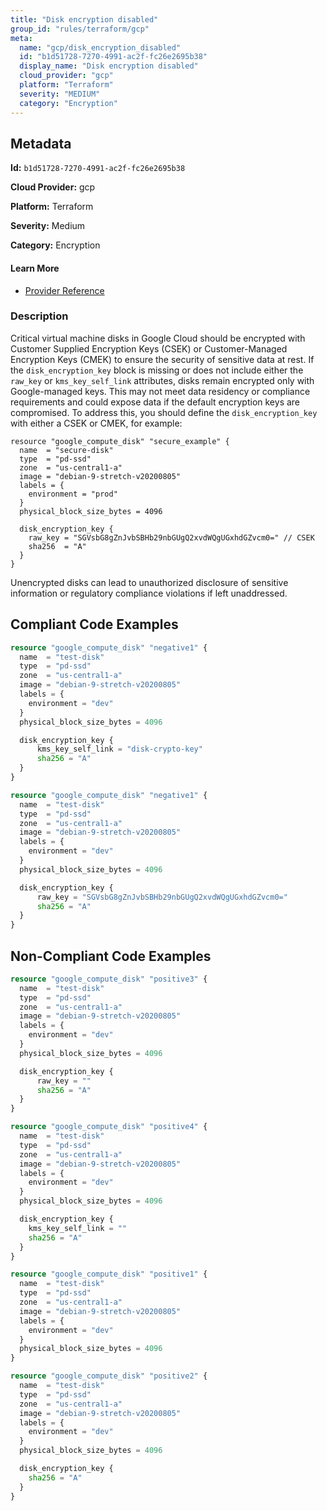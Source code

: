 ```yaml
---
title: "Disk encryption disabled"
group_id: "rules/terraform/gcp"
meta:
  name: "gcp/disk_encryption_disabled"
  id: "b1d51728-7270-4991-ac2f-fc26e2695b38"
  display_name: "Disk encryption disabled"
  cloud_provider: "gcp"
  platform: "Terraform"
  severity: "MEDIUM"
  category: "Encryption"
---
```

## Metadata

**Id:** `b1d51728-7270-4991-ac2f-fc26e2695b38`

**Cloud Provider:** gcp

**Platform:** Terraform

**Severity:** Medium

**Category:** Encryption

#### Learn More

 - [Provider Reference](https://registry.terraform.io/providers/hashicorp/google/latest/docs/resources/compute_disk)

### Description

 Critical virtual machine disks in Google Cloud should be encrypted with Customer Supplied Encryption Keys (CSEK) or Customer-Managed Encryption Keys (CMEK) to ensure the security of sensitive data at rest. If the `disk_encryption_key` block is missing or does not include either the `raw_key` or `kms_key_self_link` attributes, disks remain encrypted only with Google-managed keys. This may not meet data residency or compliance requirements and could expose data if the default encryption keys are compromised. To address this, you should define the `disk_encryption_key` with either a CSEK or CMEK, for example:

```
resource "google_compute_disk" "secure_example" {
  name  = "secure-disk"
  type  = "pd-ssd"
  zone  = "us-central1-a"
  image = "debian-9-stretch-v20200805"
  labels = {
    environment = "prod"
  }
  physical_block_size_bytes = 4096

  disk_encryption_key {
    raw_key = "SGVsbG8gZnJvbSBHb29nbGUgQ2xvdWQgUGxhdGZvcm0=" // CSEK
    sha256  = "A"
  }
}
```
Unencrypted disks can lead to unauthorized disclosure of sensitive information or regulatory compliance violations if left unaddressed.


## Compliant Code Examples
```terraform
resource "google_compute_disk" "negative1" {
  name  = "test-disk"
  type  = "pd-ssd"
  zone  = "us-central1-a"
  image = "debian-9-stretch-v20200805"
  labels = {
    environment = "dev"
  }
  physical_block_size_bytes = 4096

  disk_encryption_key {
      kms_key_self_link = "disk-crypto-key"
      sha256 = "A"
  }
}

```

```terraform
resource "google_compute_disk" "negative1" {
  name  = "test-disk"
  type  = "pd-ssd"
  zone  = "us-central1-a"
  image = "debian-9-stretch-v20200805"
  labels = {
    environment = "dev"
  }
  physical_block_size_bytes = 4096

  disk_encryption_key {
      raw_key = "SGVsbG8gZnJvbSBHb29nbGUgQ2xvdWQgUGxhdGZvcm0="
      sha256 = "A"
  }
}

```
## Non-Compliant Code Examples
```terraform
resource "google_compute_disk" "positive3" {
  name  = "test-disk"
  type  = "pd-ssd"
  zone  = "us-central1-a"
  image = "debian-9-stretch-v20200805"
  labels = {
    environment = "dev"
  }
  physical_block_size_bytes = 4096

  disk_encryption_key {
      raw_key = ""
      sha256 = "A"
  }
}

```

```terraform
resource "google_compute_disk" "positive4" {
  name  = "test-disk"
  type  = "pd-ssd"
  zone  = "us-central1-a"
  image = "debian-9-stretch-v20200805"
  labels = {
    environment = "dev"
  }
  physical_block_size_bytes = 4096

  disk_encryption_key {
    kms_key_self_link = ""
    sha256 = "A"
  }
}

```

```terraform
resource "google_compute_disk" "positive1" {
  name  = "test-disk"
  type  = "pd-ssd"
  zone  = "us-central1-a"
  image = "debian-9-stretch-v20200805"
  labels = {
    environment = "dev"
  }
  physical_block_size_bytes = 4096
}

resource "google_compute_disk" "positive2" {
  name  = "test-disk"
  type  = "pd-ssd"
  zone  = "us-central1-a"
  image = "debian-9-stretch-v20200805"
  labels = {
    environment = "dev"
  }
  physical_block_size_bytes = 4096

  disk_encryption_key {
    sha256 = "A"
  }
}

```